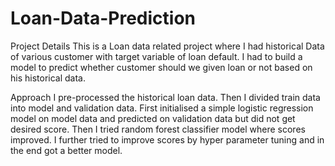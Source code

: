 # Loan-Data-Prediction
Project Details
This is a Loan data related project where I had historical Data of various customer with target variable of loan default. I had to build a model to predict whether customer should we given loan or not based on his historical data.

Approach
I pre-processed the historical loan data. Then I divided train data into model and validation data. First initialised a simple logistic regression model on model data and predicted on validation data but did not get desired score. Then I tried random forest classifier model where scores improved. I further tried to improve scores by hyper parameter tuning and in the end got a better model.
